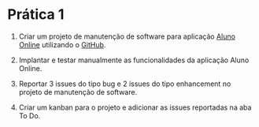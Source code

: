 # Prática 1

1. Criar um projeto de manutenção de software para aplicação [Aluno Online](https://github.com/profjosereginaldo/aluno-online) utilizando o [GitHub](https://github.com).

2. Implantar e testar manualmente as funcionalidades da aplicação Aluno Online.

3. Reportar 3 issues do tipo bug e 2 issues do tipo enhancement no projeto de manutenção de software.

4. Criar um kanban para o projeto e adicionar as issues reportadas na aba To Do.
